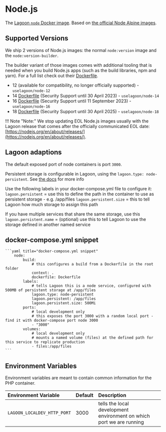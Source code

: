 # Node.js

The [Lagoon `node` Docker image](https://github.com/uselagoon/lagoon-images/tree/main/images/node). Based on [the official Node Alpine images](https://hub.docker.com/_/node/).

## Supported Versions

We ship 2 versions of Node.js images: the normal `node:version` image and the `node:version-builder`.

The builder variant of those images comes with additional tooling that is needed when you build Node.js apps (such as the build libraries, npm and yarn). For a full list check out their [Dockerfile](https://github.com/uselagoon/lagoon-images/tree/main/images/node-builder).


* 12 \(available for compatibility, no longer officially supported\) - `uselagoon/node-12`
* 14 [Dockerfile](https://github.com/uselagoon/lagoon-images/blob/main/images/node/14.Dockerfile) (Security Support until 30 April 2023) - `uselagoon/node-14`
* 16 [Dockerfile](https://github.com/uselagoon/lagoon-images/blob/main/images/node/16.Dockerfile) (Security Support until 11 September 2023) - `uselagoon/node-16`
* 18 [Dockerfile](https://github.com/uselagoon/lagoon-images/blob/main/images/node/18.Dockerfile) (Security Support until 30 April 2025) - `uselagoon/node-18`

!!! Note "Note:"
    We stop updating EOL Node.js images usually with the Lagoon release that comes after the officially communicated EOL date: [https://nodejs.org/en/about/releases/](https://nodejs.org/en/about/releases/).

## Lagoon adaptions

The default exposed port of node containers is port `3000`.

Persistent storage is configurable in Lagoon, using the `lagoon.type: node-persistent`. See [the docs](../using-lagoon-the-basics/docker-compose-yml.md#persistent-storage) for more info

Use the following labels in your docker-compose.yml file to configure it:
`lagoon.persistent` = use this to define the path in the container to use as persistent storage - e.g. /app/files
`lagoon.persistent.size` = this to tell Lagoon how much storage to assign this path

If you have multiple services that share the same storage, use this
`lagoon.persistent.name` = (optional) use this to tell Lagoon to use the storage defined in another named service

## docker-compose.yml snippet

    ```yaml title="docker-compose.yml snippet"
		node:
            build:
                # this configures a build from a Dockerfile in the root folder
                context: .
                dockerfile: Dockerfile
            labels:
				# tells Lagoon this is a node service, configured with 500MB of persistent storage at /app/files
                lagoon.type: node-persistent
                lagoon.persistent: /app/files
                lagoon.persistent.size: 500Mi
            ports:
				# local development only
                # this exposes the port 3000 with a random local port - find it with docker-compose port node 3000
				- "3000"
			volumes:
				# local development only
				# mounts a named volume (files) at the defined path for this service to replicate production
				- files:/app/files
    ```

## Environment Variables

Environment variables are meant to contain common information for the PHP container.

| Environment Variable | Default | Description |
| :--- | :--- | :--- |
| `LAGOON_LOCALDEV_HTTP_PORT` | 3000 | tells the local development environment on which port we are running |

